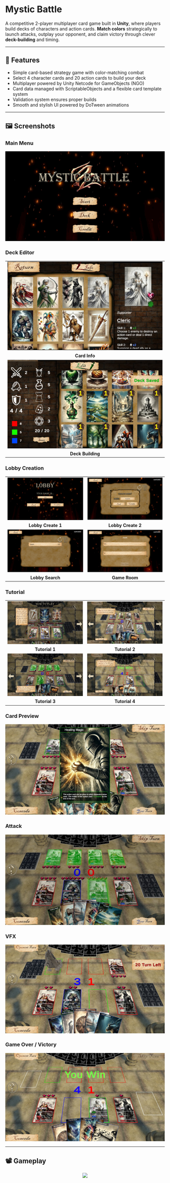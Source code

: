 # Mystic Battle

A competitive 2-player multiplayer card game built in **Unity**, where players build decks of characters and action cards. **Match colors** strategically to launch attacks, outplay your opponent, and claim victory through clever **deck-building** and timing.

---

## 🎴 Features

- Simple card-based strategy game with color-matching combat
- Select 4 character cards and 20 action cards to build your deck
- Multiplayer powered by Unity Netcode for GameObjects (NGO)
- Card data managed with ScriptableObjects and a flexible card template system
- Validation system ensures proper builds
- Smooth and stylish UI powered by DoTween animations

---

## 🖼️ Screenshots

### Main Menu  
![main-menu](./Screenshots/MainMenu.jpeg)

### Deck Editor
|  |
|:--------------------------:|
| ![Card Info](./Screenshots/CardInfo.jpeg) |
| **Card Info** |
| ![Deck Building](./Screenshots/DeckBuilding.jpeg) |
| **Deck Building** |

### Lobby Creation
|                                |                                |
|:------------------------------:|:------------------------------:|
| ![Lobby Create 1](./Screenshots/Lobby1.jpeg) | ![Lobby Create 2](./Screenshots/Lobby2.jpeg) |
| **Lobby Create 1**            | **Lobby Create 2**            |
| ![Lobby Search](./Screenshots/Lobby3.jpeg)  | ![Game Room](./Screenshots/Lobby4.jpeg)     |
| **Lobby Search**              | **Game Room**                 |

### Tutorial
|                                |                                |
|:------------------------------:|:------------------------------:|
| ![Tutorial 1](./Screenshots/Tutorial1.jpeg) | ![Tutorial 2](./Screenshots/Tutorial2.jpeg) |
| **Tutorial 1**                | **Tutorial 2**                |
| ![Tutorial 3](./Screenshots/Tutorial3.jpeg) | ![Tutorial 4](./Screenshots/Tutorial4.jpeg) |
| **Tutorial 3**                | **Tutorial 4**                |

### Card Preview
![card-preview](./Screenshots/CardPreview.jpeg)

### Attack
![attack](./Screenshots/CardAttack.jpeg)

### VFX
![vfx](./Screenshots/AttackVFX.jpeg)

### Game Over / Victory
![gameover](./Screenshots/Win.jpeg)

---

## 📽️ Gameplay
<p align="center">
  <a href="https://www.youtube.com/watch?v=FiGg6mL-ZOc">
    <img src="https://img.youtube.com/vi/FiGg6mL-ZOc/0.jpg" width="1080"/>
  </a>
</p>
